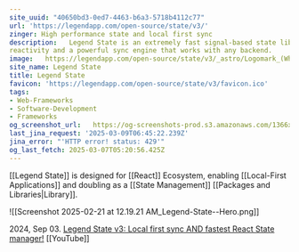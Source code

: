 ```yaml
---
site_uuid: "40650bd3-0ed7-4463-b6a3-5718b4112c77"
url: 'https://legendapp.com/open-source/state/v3/'
zinger: High performance state and local first sync
description:   Legend State is an extremely fast signal-based state library with fine-grained
reactivity and a powerful sync engine that works with any backend.
image:   https://legendapp.com/open-source/state/v3/_astro/Logomark_(White).BFbx2HQ__ZXR6FG.svg
site_name: Legend State
title: Legend State
favicon: 'https://legendapp.com/open-source/state/v3/favicon.ico'
tags:
- Web-Frameworks
- Software-Development
- Frameworks
og_screenshot_url:   https://og-screenshots-prod.s3.amazonaws.com/1366x768/80/false/15d0aa3a80b9ec3bef65a28eb8b598aec3eeedf543e25ee159661e10c83c663b.jpeg
last_jina_request: '2025-03-09T06:45:22.239Z'
jina_error: "'HTTP error! status: 429'"
og_last_fetch: 2025-03-07T05:20:56.425Z
---
```


[[Legend State]] is designed for [[React]] Ecosystem, enabling [[Local-First Applications]] and doubling as a [[State Management]] [[Packages and Libraries|Library]].

![[Screenshot 2025-02-21 at 12.19.21 AM_Legend-State--Hero.png]]

2024, Sep 03. [Legend State v3: Local first sync AND fastest React State manager!](https://youtu.be/xkWvDG6uEfk?si=8EKpaV9H7z4924Jt) [[YouTube]]





